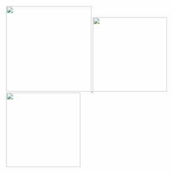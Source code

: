 <a href="/">
  <img height="230em" src="https://github-profile-summary-cards.vercel.app/api/cards/profile-details?username=receivingplateman&theme=github">
  <img height="200em" src="https://github-readme-stats.vercel.app/api?username=receivingplateman&show_icons=true&include_all_commits=true&count_private=true" />
  <img height="200em" src="https://github-readme-stats.vercel.app/api/top-langs?username=receivingplateman&layout=compact&exclude_repo=Android_Homework,rinchannowww.github.io&langs_count=8" />
</a>

